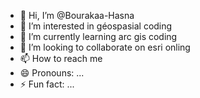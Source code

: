 - 👋 Hi, I’m @Bourakaa-Hasna
- 👀 I’m interested in géospasial coding
- 🌱 I’m currently learning arc gis coding 
- 💞️ I’m looking to collaborate on esri onling
- 📫 How to reach me 
- 😄 Pronouns: ...
- ⚡ Fun fact: ...

<!---
Bourakaa-Hasna/Bourakaa-Hasna is a ✨ special ✨ repository because its `README.md` (this file) appears on your GitHub profile.
You can click the Preview link to take a look at your changes.
---
